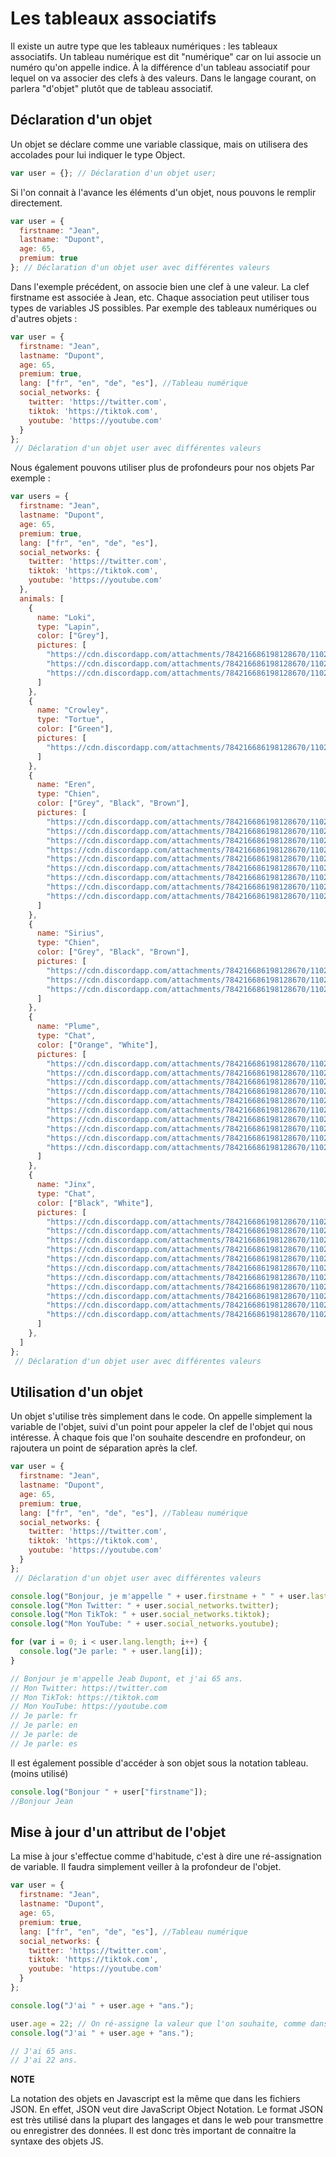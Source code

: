 # Les tableaux associatifs

Il existe un autre type que les tableaux numériques : les tableaux associatifs. Un tableau numérique est dit "numérique" car on lui associe un numéro qu'on appelle indice. À la différence d'un tableau associatif pour lequel on va associer des clefs à des valeurs. Dans le langage courant, on parlera "d'objet" plutôt que de tableau associatif.

## Déclaration d'un objet

Un objet se déclare comme une variable classique, mais on utilisera des accolades pour lui indiquer le type Object.

```js
var user = {}; // Déclaration d'un objet user;
```

Si l'on connait à l'avance les éléments d'un objet, nous pouvons le remplir directement.

```js
var user = {
  firstname: "Jean",
  lastname: "Dupont",
  age: 65,
  premium: true
}; // Déclaration d'un objet user avec différentes valeurs
```

Dans l'exemple précédent, on associe bien une clef à une valeur. La clef firstname est associée à Jean, etc. Chaque association peut utiliser tous types de variables JS possibles.
Par exemple des tableaux numériques ou d'autres objets : 

```js
var user = {
  firstname: "Jean",
  lastname: "Dupont",
  age: 65,
  premium: true,
  lang: ["fr", "en", "de", "es"], //Tableau numérique
  social_networks: {
    twitter: 'https://twitter.com',
    tiktok: 'https://tiktok.com',
    youtube: 'https://youtube.com'
  }
};
 // Déclaration d'un objet user avec différentes valeurs
```

Nous également pouvons utiliser plus de profondeurs pour nos objets
Par exemple : 

```js
var users = {
  firstname: "Jean",
  lastname: "Dupont",
  age: 65,
  premium: true,
  lang: ["fr", "en", "de", "es"],
  social_networks: {
    twitter: 'https://twitter.com',
    tiktok: 'https://tiktok.com',
    youtube: 'https://youtube.com'
  },
  animals: [
    {
      name: "Loki",
      type: "Lapin",
      color: ["Grey"],
      pictures: [
        "https://cdn.discordapp.com/attachments/784216686198128670/1102654385164652594/IMG_4429.jpg", // CTRL + Clic 👀
        "https://cdn.discordapp.com/attachments/784216686198128670/1102654798228111411/IMG_1928.jpg",
        "https://cdn.discordapp.com/attachments/784216686198128670/1102654798978883765/IMG_3997.jpg"
      ]
    },
    {
      name: "Crowley",
      type: "Tortue",
      color: ["Green"],
      pictures: [
        "https://cdn.discordapp.com/attachments/784216686198128670/1102654386334867497/IMG_4311.jpg"
      ]
    },
    {
      name: "Eren",
      type: "Chien",
      color: ["Grey", "Black", "Brown"],
      pictures: [
        "https://cdn.discordapp.com/attachments/784216686198128670/1102653943521230928/IMG_4743.jpg",
        "https://cdn.discordapp.com/attachments/784216686198128670/1102653943269556234/IMG_4753.jpg",
        "https://cdn.discordapp.com/attachments/784216686198128670/1102653941575077928/IMG_4843.jpg",
        "https://cdn.discordapp.com/attachments/784216686198128670/1102653481959039037/IMG_4873.jpg",
        "https://cdn.discordapp.com/attachments/784216686198128670/1102653479593451662/IMG_5038.jpg",
        "https://cdn.discordapp.com/attachments/784216686198128670/1102653167390425159/IMG_5073.jpg",
        "https://cdn.discordapp.com/attachments/784216686198128670/1102653166677413918/IMG_5122.jpg",
        "https://cdn.discordapp.com/attachments/784216686198128670/1102653166111162499/IMG_5131.jpg",
        "https://cdn.discordapp.com/attachments/784216686198128670/1102653165763039314/IMG_5147.jpg"
      ]
    },
    {
      name: "Sirius",
      type: "Chien",
      color: ["Grey", "Black", "Brown"],
      pictures: [
        "https://cdn.discordapp.com/attachments/784216686198128670/1102653480050642994/IMG_5021.jpg",
        "https://cdn.discordapp.com/attachments/784216686198128670/1102653168061517955/IMG_5058.jpg",
        "https://cdn.discordapp.com/attachments/784216686198128670/1102653164618010726/IMG_5266.jpg"
      ]
    },
    {
      name: "Plume",
      type: "Chat",
      color: ["Orange", "White"],
      pictures: [
        "https://cdn.discordapp.com/attachments/784216686198128670/1102654798572048384/IMG_4010.jpg",
        "https://cdn.discordapp.com/attachments/784216686198128670/1102654384799752242/IMG_4560.jpg",
        "https://cdn.discordapp.com/attachments/784216686198128670/1102654385676361758/IMG_4414.jpg",
        "https://cdn.discordapp.com/attachments/784216686198128670/1102653942493626408/IMG_4805.jpg",
        "https://cdn.discordapp.com/attachments/784216686198128670/1102653942120317019/IMG_4827.jpg",
        "https://cdn.discordapp.com/attachments/784216686198128670/1102653481048887317/IMG_4994.jpg",
        "https://cdn.discordapp.com/attachments/784216686198128670/1102653479257903194/IMG_5040.jpg",
        "https://cdn.discordapp.com/attachments/784216686198128670/1102653167738572852/IMG_5060.jpg",
        "https://cdn.discordapp.com/attachments/784216686198128670/1102653166970998857/IMG_5090.jpg",
        "https://cdn.discordapp.com/attachments/784216686198128670/1102653165129699429/IMG_5178.jpg"
      ]
    },
    {
      name: "Jinx",
      type: "Chat",
      color: ["Black", "White"],
      pictures: [
        "https://cdn.discordapp.com/attachments/784216686198128670/1102654800014876732/IMG_3946.jpg",
        "https://cdn.discordapp.com/attachments/784216686198128670/1102654799293464636/IMG_3992.jpg",
        "https://cdn.discordapp.com/attachments/784216686198128670/1102654386003513354/IMG_4329.jpg",
        "https://cdn.discordapp.com/attachments/784216686198128670/1102653942938226688/IMG_4775.jpg",
        "https://cdn.discordapp.com/attachments/784216686198128670/1102653941201780756/IMG_4847.jpg",
        "https://cdn.discordapp.com/attachments/784216686198128670/1102653483699687444/IMG_4854.jpg",
        "https://cdn.discordapp.com/attachments/784216686198128670/1102653483125051402/IMG_4856.jpg",
        "https://cdn.discordapp.com/attachments/784216686198128670/1102653482609168434/IMG_4858.jpg",
        "https://cdn.discordapp.com/attachments/784216686198128670/1102653481493467297/IMG_4990.jpg",
        "https://cdn.discordapp.com/attachments/784216686198128670/1102653480642023514/IMG_5011.jpg",
        "https://cdn.discordapp.com/attachments/784216686198128670/1102653165482037278/IMG_5173.jpg"
      ]
    },
  ]
};
 // Déclaration d'un objet user avec différentes valeurs
```
 ## Utilisation d'un objet

 Un objet s'utilise très simplement dans le code. On appelle simplement la variable de l'objet, suivi d'un point pour appeler la clef de l'objet qui nous intéresse. À chaque fois que l'on souhaite descendre en profondeur, on rajoutera un point de séparation après la clef.

```js
var user = {
  firstname: "Jean",
  lastname: "Dupont",
  age: 65,
  premium: true,
  lang: ["fr", "en", "de", "es"], //Tableau numérique
  social_networks: {
    twitter: 'https://twitter.com',
    tiktok: 'https://tiktok.com',
    youtube: 'https://youtube.com'
  }
};
 // Déclaration d'un objet user avec différentes valeurs

console.log("Bonjour, je m'appelle " + user.firstname + " " + user.lastname + ", et j'ai " + user.age + " ans.");
console.log("Mon Twitter: " + user.social_networks.twitter);
console.log("Mon TikTok: " + user.social_networks.tiktok);
console.log("Mon YouTube: " + user.social_networks.youtube);

for (var i = 0; i < user.lang.length; i++) {
  console.log("Je parle: " + user.lang[i]);
}

// Bonjour je m'appelle Jeab Dupont, et j'ai 65 ans.
// Mon Twitter: https://twitter.com
// Mon TikTok: https://tiktok.com
// Mon YouTube: https://youtube.com
// Je parle: fr
// Je parle: en
// Je parle: de
// Je parle: es
```

Il est également possible d'accéder à son objet sous la notation tableau. (moins utilisé)

```js
console.log("Bonjour " + user["firstname"]);
//Bonjour Jean
```

## Mise à jour d'un attribut de l'objet

La mise à jour s'effectue comme d'habitude, c'est à dire une ré-assignation de variable. Il faudra simplement veiller à la profondeur de l'objet.

```js
var user = {
  firstname: "Jean",
  lastname: "Dupont",
  age: 65,
  premium: true,
  lang: ["fr", "en", "de", "es"], //Tableau numérique
  social_networks: {
    twitter: 'https://twitter.com',
    tiktok: 'https://tiktok.com',
    youtube: 'https://youtube.com'
  }
};

console.log("J'ai " + user.age + "ans.");

user.age = 22; // On ré-assigne la valeur que l'on souhaite, comme dans le cas d'une variable classique.
console.log("J'ai " + user.age + "ans.");

// J'ai 65 ans.
// J'ai 22 ans.
```

**NOTE**

La notation des objets en Javascript est la même que dans les fichiers JSON. En effet, JSON veut dire JavaScript Object Notation. Le format JSON est très utilisé dans la plupart des langages et dans le web pour transmettre ou enregistrer des données. Il est donc très important de connaitre la syntaxe des objets JS.